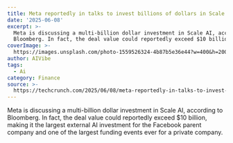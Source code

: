 ```yaml
---
title: Meta reportedly in talks to invest billions of dollars in Scale AI
date: '2025-06-08'
excerpt: >-
  Meta is discussing a multi-billion dollar investment in Scale AI, according to
  Bloomberg. In fact, the deal value could reportedly exceed $10 billion,...
coverImage: >-
  https://images.unsplash.com/photo-1559526324-4b87b5e36e44?w=400&h=200&fit=crop&auto=format
author: AIVibe
tags:
  - Ai
category: Finance
source: >-
  https://techcrunch.com/2025/06/08/meta-reportedly-in-talks-to-invest-billions-of-dollars-in-scale-ai/
---
```

Meta is discussing a multi-billion dollar investment in Scale AI, according to Bloomberg. In fact, the deal value could reportedly exceed $10 billion, making it the largest external AI investment for the Facebook parent company and one of the largest funding events ever for a private company.
